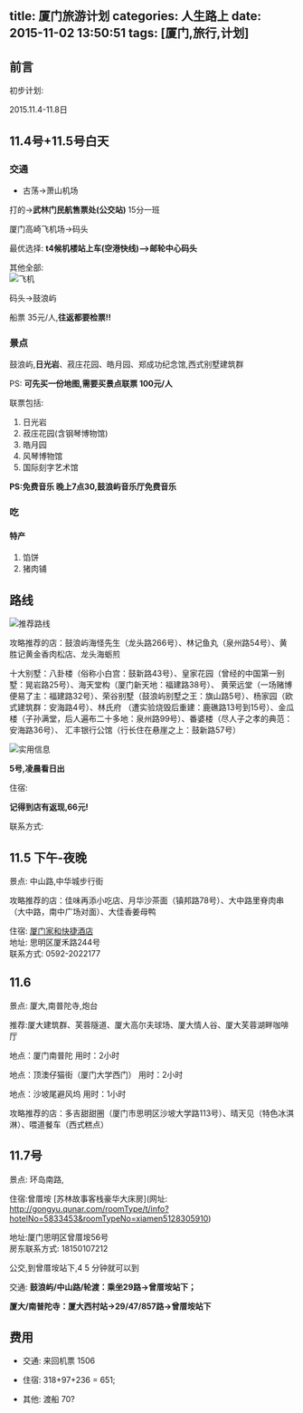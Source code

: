 title: 厦门旅游计划
categories: 人生路上
date: 2015-11-02 13:50:51
tags: [厦门,旅行,计划]
---


## 前言


初步计划:

2015.11.4-11.8日


<!-- more -->


## 11.4号+11.5号白天



### 交通


- 古荡->萧山机场

打的->**武林门民航售票处(公交站)** 15分一班



厦门高崎飞机场->码头  

最优选择: **t4候机楼站上车(空港快线)-->邮轮中心码头**  


其他全部:  
![飞机](http://ww2.sinaimg.cn/large/98900c07gw1exmwsx830wj20dp09ogmx.jpg)


码头->鼓浪屿  

船票 35元/人,**往返都要检票!!**


### 景点  

鼓浪屿,**日光岩**、菽庄花园、皓月园、郑成功纪念馆,西式别墅建筑群

PS: **可先买一份地图,需要买景点联票 100元/人**

联票包括:  
1. 日光岩  
2. 菽庄花园(含钢琴博物馆)  
3. 皓月园  
4. 风琴博物馆  
5. 国际刻字艺术馆  


**PS:免费音乐 晚上7点30,鼓浪屿音乐厅免费音乐**


### 吃

#### 特产
1. 馅饼   
2. 猪肉铺  


## 路线

![推荐路线](http://ww3.sinaimg.cn/large/98900c07gw1exmx8btne7j20cm0jagov.jpg)



攻略推荐的店：鼓浪屿海怪先生（龙头路266号）、林记鱼丸（泉州路54号）、黄胜记黄金香肉松店、龙头海蛎煎十大别墅：八卦楼（俗称小白宫：鼓新路43号）、皇家花园（曾经的中国第一别墅：晃岩路25号）、海天堂构（厦门新天地：福建路38号）、黄荣远堂（一场赌博便易了主：福建路32号）、荣谷别墅（鼓浪屿别墅之王：旗山路5号）、杨家园（欧式建筑群：安海路4号）、林氏府（遭实验烧毁后重建：鹿礁路13号到15号）、金瓜楼（子孙满堂，后人遍布二十多地：泉州路99号）、番婆楼（尽人子之孝的典范：安海路36号）、汇丰银行公馆（行长住在悬崖之上：鼓新路57号）



![实用信息](http://ww3.sinaimg.cn/large/98900c07gw1exmx2x2vzgj207j05bglt.jpg)


**5号,凌晨看日出**

住宿:  

**记得到店有返现,66元!**

联系方式:


## 11.5 下午-夜晚

景点: 中山路,中华城步行街    

攻略推荐的店：佳味再添小吃店、月华沙茶面（镇邦路78号）、大中路里脊肉串（大中路，南中广场对面）、大佳香姜母鸭  

住宿: [厦门家和快捷酒店](http://touch.qunar.com/h5/group/GroupDetail?id=3649776)   
地址: 思明区厦禾路244号  
联系方式: 0592-2022177  


## 11.6
景点: 厦大,南普陀寺,炮台

推荐:厦大建筑群、芙蓉隧道、厦大高尔夫球场、厦大情人谷、厦大芙蓉湖畔咖啡厅  地点：厦门南普陀用时：2小时地点：顶澳仔猫街（厦门大学西门）用时：2小时地点：沙坡尾避风坞用时：1小时  

攻略推荐的店：多吉甜甜圈（厦门市思明区沙坡大学路113号）、晴天见（特色冰淇淋）、喂道餐车（西式糕点）## 11.7号
景点: 环岛南路,

住宿:曾厝垵 [苏林故事客栈豪华大床房](网址: http://gongyu.qunar.com/roomType/t/info?hotelNo=5833453&roomTypeNo=xiamen5128305910)  

地址:厦门思明区曾厝垵56号  
房东联系方式: 18150107212  

公交,到曾厝垵站下,4 5 分钟就可以到

交通:
**鼓浪屿/中山路/轮渡：乘坐29路→曾厝垵站下；**  

**厦大/南普陀寺：厦大西村站→29/47/857路→曾厝垵站下**


## 费用

- 交通: 来回机票 1506
- 住宿: 318+97+236 = 651;

- 其他:
渡船 70?
